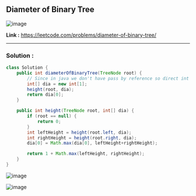 ## Diameter of Binary Tree

![image](https://github.com/alkabharti/Trees/assets/23376002/f22991d0-47e5-4dc4-be4c-27d656f47a46)

**Link :** https://leetcode.com/problems/diameter-of-binary-tree/

-------------------------------------------------------------------------------------------------------------------------------------------------------------------------------------


### Solution : 


```java
class Solution {
    public int diameterOfBinaryTree(TreeNode root) {
        // Since in java we don't have pass by reference so direct int value will not work'
        int[] dia = new int[1];
        height(root, dia);
        return dia[0];
    }

    public int height(TreeNode root, int[] dia) {
        if (root == null) {
            return 0;
        }
        int leftHeight = height(root.left, dia);
        int rightHeight = height(root.right, dia);
        dia[0] = Math.max(dia[0], leftHeight+rightHeight);

        return 1 + Math.max(leftHeight, rightHeight);
    }
}

```

![image](https://github.com/alkabharti/Trees/assets/23376002/2307dde1-f8c0-49d1-8088-ee2d0e4081fb)

![image](https://github.com/alkabharti/Trees/assets/23376002/71b8ac58-0e5f-4cc9-bcf1-a37ae9c6929d)



